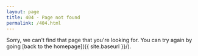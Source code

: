```yaml
---
layout: page
title: 404 - Page not found
permalink: /404.html
---
```


Sorry, we can't find that page that you're looking for.
You can try again by going [back to the homepage]({{ site.baseurl }}/).

